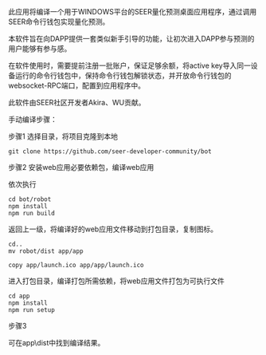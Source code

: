 此应用将编译一个用于WINDOWS平台的SEER量化预测桌面应用程序，通过调用SEER命令行钱包实现量化预测。

本软件旨在向DAPP提供一套类似新手引导的功能，让初次进入DAPP参与预测的用户能够有参与感。

在软件使用时，需要提前注册一批账户，保证足够余额，将active key导入同一设备运行的命令行钱包中，保持命令行钱包解锁状态，并开放命令行钱包的websocket-RPC端口，配置到应用程序中。

此软件由SEER社区开发者Akira、WU贡献。

手动编译步骤：

步骤1 选择目录，将项目克隆到本地
```
git clone https://github.com/seer-developer-community/bot
```
步骤2 安装web应用必要依赖包，编译web应用

依次执行
```
cd bot/robot
npm install
npm run build
```
返回上一级，将编译好的web应用文件移动到打包目录，复制图标。
```
cd..
mv robot/dist app/app

copy app/launch.ico app/app/launch.ico
```
进入打包目录，编译打包所需依赖，将web应用文件打包为可执行文件
```
cd app
npm install
npm run setup
```
步骤3

可在app\dist中找到编译结果。
